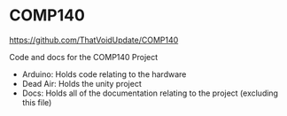 # COMP140
https://github.com/ThatVoidUpdate/COMP140

Code and docs for the COMP140 Project

- Arduino: Holds code relating to the hardware
- Dead Air: Holds the unity project
- Docs: Holds all of the documentation relating to the project (excluding this file)
